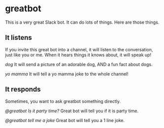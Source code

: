 # greatbot
This is a very great Slack bot. It can do lots of things. Here are those things.

## It listens
If you invite this great bot into a channel, it will listen to the conversation, just like you or me. When it hears things it knows about, it will speak up!

*dog* 
It will send a picture of an adorable dog, AND a fun fact about dogs.

*yo mamma* 
It will tell a yo mamma joke to the whole channel! 


## It responds
Sometimes, you want to ask greatbot something directly. 

*@greatbot Is it party time?* 
Great bot will tell you if it is party time.

*@greatbot tell me a joke*
Great bot will tell you a 1 line joke.

